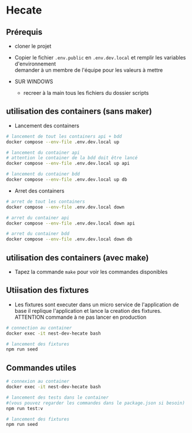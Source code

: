 # Hecate

## Prérequis

-   cloner le projet
-   Copier le fichier `.env.public` en `.env.dev.local` et remplir les variables d'environnement  
    demander à un membre de l'équipe pour les valeurs à mettre

- SUR WINDOWS

    - recreer à la main tous les fichiers du dossier scripts

## utilisation des containers (sans maker)

-   Lancement des containers

```bash
# lancement de tout les containers api + bdd
docker compose --env-file .env.dev.local up

# lancement du container api
# attention le container de la bdd doit être lancé
docker compose --env-file .env.dev.local up api

# lancement du container bdd
docker compose --env-file .env.dev.local up db
```

-   Arret des containers

```bash
# arret de tout les containers
docker compose --env-file .env.dev.local down

# arret du container api
docker compose --env-file .env.dev.local down api

# arret du container bdd
docker compose --env-file .env.dev.local down db
```

## utilisation des containers (avec make)

-   Tapez la commande `make` pour voir les commandes disponibles

## Utiisation des fixtures

-   Les fixtures sont executer dans un micro service de l'application de base
    il replique l'application et lance la creation des fixtures. ATTENTION commande à ne pas lancer en production

```bash
# connection au container
docker exec -it nest-dev-hecate bash

# lancement des fixtures
npm run seed
```

## Commandes utiles

```bash
# connexion au container
docker exec -it nest-dev-hecate bash

# lancement des tests dans le container
#(vous pouvez regarder les commandes dans le package.json si besoin)
npm run test:v

# lancement des fixtures
npm run seed
```
